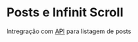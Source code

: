 # Posts e Infinit Scroll
<div>Intregração com <a href="https://jsonplaceholder.typicode.com/">API</a> para listagem de posts</div>
